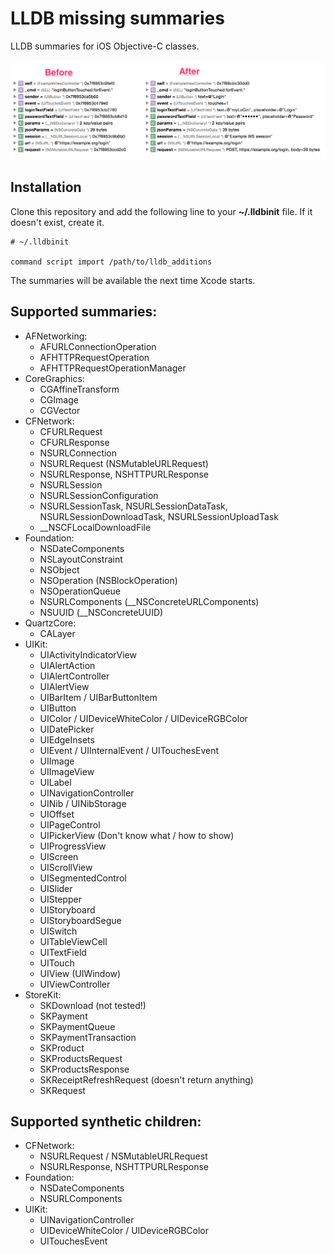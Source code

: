 LLDB missing summaries
======================

LLDB summaries for iOS Objective-C classes.

![Before / after](assets/before_after.png)

## Installation
Clone this repository and add the following line to your __~/.lldbinit__ file. If it doesn't exist, create it.

    # ~/.lldbinit

    command script import /path/to/lldb_additions

The summaries will be available the next time Xcode starts.

## Supported summaries:
- AFNetworking:
    - AFURLConnectionOperation
    - AFHTTPRequestOperation
    - AFHTTPRequestOperationManager
- CoreGraphics:
    - CGAffineTransform
    - CGImage
    - CGVector
- CFNetwork:
    - CFURLRequest
    - CFURLResponse
    - NSURLConnection
    - NSURLRequest (NSMutableURLRequest)
    - NSURLResponse, NSHTTPURLResponse
    - NSURLSession
    - NSURLSessionConfiguration
    - NSURLSessionTask, NSURLSessionDataTask, NSURLSessionDownloadTask, NSURLSessionUploadTask
    - \_\_NSCFLocalDownloadFile
- Foundation:
    - NSDateComponents
    - NSLayoutConstraint
    - NSObject
    - NSOperation (NSBlockOperation)
    - NSOperationQueue
    - NSURLComponents (\_\_NSConcreteURLComponents)
    - NSUUID (\_\_NSConcreteUUID)
- QuartzCore:
    - CALayer
- UIKit:
    - UIActivityIndicatorView
    - UIAlertAction
    - UIAlertController
    - UIAlertView
    - UIBarItem / UIBarButtonItem
    - UIButton
    - UIColor / UIDeviceWhiteColor / UIDeviceRGBColor
    - UIDatePicker
    - UIEdgeInsets
    - UIEvent / UIInternalEvent / UITouchesEvent
    - UIImage
    - UIImageView
    - UILabel
    - UINavigationController
    - UINib / UINibStorage
    - UIOffset
    - UIPageControl
    - UIPickerView (Don't know what / how to show)
    - UIProgressView
    - UIScreen
    - UIScrollView
    - UISegmentedControl
    - UISlider
    - UIStepper
    - UIStoryboard
    - UIStoryboardSegue
    - UISwitch
    - UITableViewCell
    - UITextField
    - UITouch
    - UIView (UIWindow)
    - UIViewController
- StoreKit:
    - SKDownload (not tested!)
    - SKPayment
    - SKPaymentQueue
    - SKPaymentTransaction
    - SKProduct
    - SKProductsRequest
    - SKProductsResponse
    - SKReceiptRefreshRequest (doesn't return anything)
    - SKRequest

## Supported synthetic children:
- CFNetwork:
    - NSURLRequest / NSMutableURLRequest
    - NSURLResponse, NSHTTPURLResponse
- Foundation:
    - NSDateComponents
    - NSURLComponents
- UIKit:
    - UINavigationController
    - UIDeviceWhiteColor / UIDeviceRGBColor
    - UITouchesEvent
